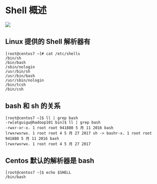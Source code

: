 #  Shell 概述  
![](https://raw.gitmirror.com/KwFruit/basic-picture-service/note-v1.0.0/img/202312010936257.png)
## Linux 提供的 Shell 解析器有  
```shell
[root@centos7 ~]# cat /etc/shells
/bin/sh
/bin/bash
/sbin/nologin
/usr/bin/sh
/usr/bin/bash
/usr/sbin/nologin
/bin/tcsh
/bin/csh

```
## bash 和 sh 的关系
```shell
[root@centos7 ~]$ ll | grep bash
-rw[atguigu@hadoop101 bin]$ ll | grep bash
-rwxr-xr-x. 1 root root 941880 5 月 11 2016 bash
lrwxrwxrwx. 1 root root 4 5 月 27 2017 sh -> bashr-x. 1 root root 941880 5 月 11 2016 bash
lrwxrwxrwx. 1 root root 4 5 月 27 2017
```
## Centos 默认的解析器是 bash  
```shell
[root@centos7 ~]$ echo $SHELL
/bin/bash
```

